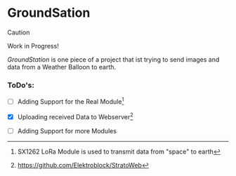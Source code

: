 # GroundSation
> [!CAUTION]
> Work in Progress!

*GroundStation* is one piece of a project that ist trying to send images and data from a Weather Balloon to earth.

### ToDo's:

- [ ] Adding Support for the Real Module[^1]
- [x] Uploading received Data to Webserver[^2]
- [ ] Adding Support for more Modules




[^1]: SX1262 LoRa Module is used to transmit data from "space" to earth
[^2]: https://github.com/Elektroblock/StratoWeb